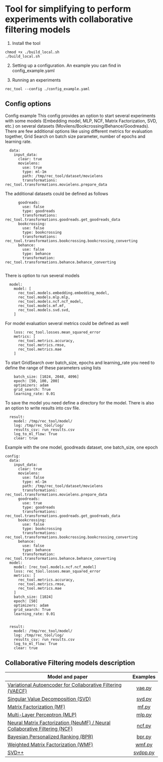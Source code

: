 # Tool for simplifying to perform experiments with collaborative filtering models

1. Install the tool
```shell script
chmod +x ./build_local.sh
./build_local.sh
```

2. Setting up a configuration. An example you can find in config_example.yaml

3. Running an experiments
```shell script
rec_tool --config ./config_example.yaml
```
## Config options
Config example
This config provides an option to start several experiments with some models (Embedding model, MLP, NCF, Matrix Factorization, SVD, etc.) on several datasets (Movilens/Bookcrossing/Behance/Goodreads).
There are few additional options like using different metrics for evaluation together, Grid Search on batch size parameter, number of epochs and learning rate.

```config:
  data:
    input_data:
      clear: true
      movielens:
        use: true
        type: ml-1m
        path: /tmp/rec_tool/dataset/movielens
        transformations: rec_tool.transformations.movielens.prepare_data
```

The additional datasets could be defined as follows

```
      goodreads:
        use: false
        type: goodreads
        transformations: rec_tool.transformations.goodreads.get_goodreads_data
      bookcrossing:
        use: false
        type: bookcrossing
        transformations: rec_tool.transformations.bookcrossing.bookcrossing_converting
      behance:
        use: false
        type: behance
        transformation: rec_tool.transformations.behance.behance_converting
        
```

There is option to run several models 

```        
  model:
    model: [
      rec_tool.models.embedding.embedding_model,
      rec_tool.models.mlp.mlp,
      rec_tool.models.ncf.ncf_model,
      rec_tool.models.mf.mf,
      rec_tool.models.svd.svd,
    ]
```

For model evaluation several metrics could be defined as well

```
    loss: rec_tool.losses.mean_squared_error
    metrics: [
      rec_tool.metrics.accuracy,
      rec_tool.metrics.rmse,
      rec_tool.metrics.mae
    ]
```

To start GridSearch over batch_size, epochs and learning_rate you need to define the range of these parameters using lists
```
    batch_size: [1024, 2048, 4096]
    epoch: [50, 100, 200]
    optimizers: adam
    grid_search: True
    learning_rate: 0.01
```

To save the model you need define a directory for the model. There is also an option to write results into csv file.
```
  result:
    model: /tmp/rec_tool/model/
    log: /tmp/rec_tool/log/
    results_csv: run_results.csv
    log_to_ml_flow: True
    clear: true

```
Example with the one model, goodreads dataset, one batch_size, one epoch

```
config:
  data:
    input_data:
      clear: true
      movielens:
        use: false
        type: ml-1m
        path: /tmp/rec_tool/dataset/movielens
        transformations: rec_tool.transformations.movielens.prepare_data
      goodreads:
        use: true
        type: goodreads
        transformations: rec_tool.transformations.goodreads.get_goodreads_data
      bookcrossing:
        use: false
        type: bookcrossing
        transformations: rec_tool.transformations.bookcrossing.bookcrossing_converting
      behance:
        use: false
        type: behance
        transformation: rec_tool.transformations.behance.behance_converting
  model:
    model: [rec_tool.models.ncf.ncf_model]
    loss: rec_tool.losses.mean_squared_error
    metrics: [
      rec_tool.metrics.accuracy,
      rec_tool.metrics.rmse,
      rec_tool.metrics.mae
    ]
    batch_size: [1024]
    epoch: [50]
    optimizers: adam
    grid_search: True
    learning_rate: 0.01


  result:
    model: /tmp/rec_tool/model/
    log: /tmp/rec_tool/log/
    results_csv: run_results.csv
    log_to_ml_flow: True
    clear: true
```



## Collaborative Filtering models description

| Model and paper | Examples |
| --- | :---: |
| [Variational Autoencoder for Collaborative Filtering (VAECF)](https://arxiv.org/pdf/1802.05814.pdf) | [vae.py](rec_tool/models/vae.py)
| [Singular Value Decomposition (SVD)](https://www.cs.rochester.edu/twiki/pub/Main/HarpSeminar/Factorization_Meets_the_Neighborhood-_a_Multifaceted_Collaborative_Filtering_Model.pdf)| [svd.py](rec_tool/models/svd.py)
| [Matrix Factorization (MF)](https://datajobs.com/data-science-repo/Recommender-Systems-[Netflix].pdf) | [mf.py](rec_tool/models/embedding.py)
| [Multi-Layer Perceptron (MLP)](https://arxiv.org/pdf/1708.05031.pdf) | [mlp.py](rec_tool/models/embedding.py)
| [Neural Matrix Factorization (NeuMF) / Neural Collaborative Filtering (NCF)](https://arxiv.org/pdf/1708.05031.pdf) | [ncf.py](rec_tool/models/ncf.py)
| [Bayesian Personalized Ranking (BPR)](https://arxiv.org/ftp/arxiv/papers/1205/1205.2618.pdf) | [bpr.py](rec_tool/models/bpr.py)
| [Weighted Matrix Factorization (WMF)](http://yifanhu.net/PUB/cf.pdf) |[wmf.py](rec_tool/models/mf.py)
| [SVD++](https://surprise.readthedocs.io/en/stable/matrix_factorization.html#surprise.prediction_algorithms.matrix_factorization.SVDpp)| [svdpp.py](rec_tool/models/svdpp.py)